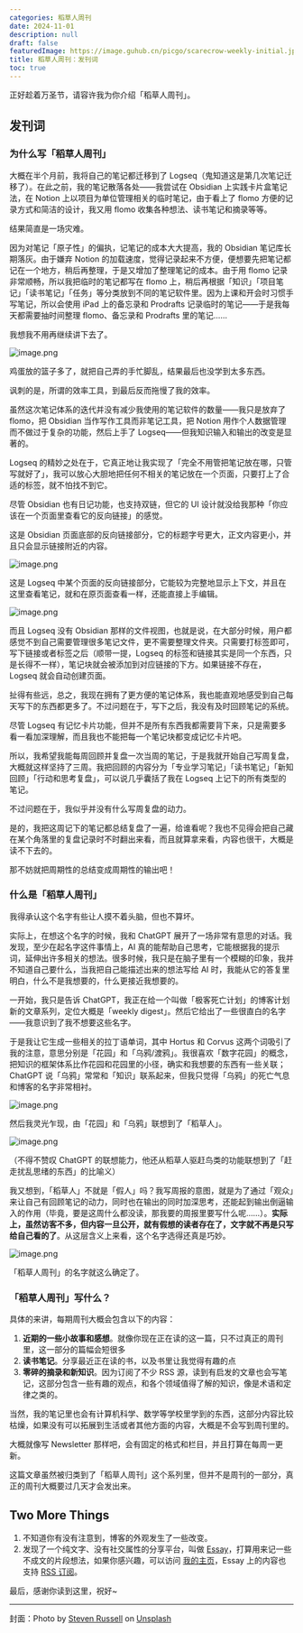 ```yaml
---
categories: 稻草人周刊
date: 2024-11-01
description: null
draft: false
featuredImage: https://image.guhub.cn/picgo/scarecrow-weekly-initial.jpg
title: 稻草人周刊：发刊词
toc: true
---
```






正好趁着万圣节，请容许我为你介绍「稻草人周刊」。

## 发刊词

### 为什么写「稻草人周刊」

大概在半个月前，我将自己的笔记都迁移到了 Logseq（鬼知道这是第几次笔记迁移了）。在此之前，我的笔记散落各处——我尝试在 Obsidian 上实践卡片盒笔记法，在 Notion 上以项目为单位管理相关的临时笔记，由于看上了 flomo 方便的记录方式和简洁的设计，我又用 flomo 收集各种想法、读书笔记和摘录等等。

结果简直是一场灾难。

因为对笔记「原子性」的偏执，记笔记的成本大大提高，我的 Obsidian 笔记库长期落灰。由于嫌弃 Notion 的加载速度，觉得记录起来不方便，便想要先把笔记都记在一个地方，稍后再整理，于是又增加了整理笔记的成本。由于用 flomo 记录非常顺畅，所以我把临时的笔记都写在 flomo 上，稍后再根据「知识」「项目笔记」「读书笔记」「任务」等分类放到不同的笔记软件里。因为上课和开会时习惯手写笔记，所以会使用 iPad 上的备忘录和 Prodrafts 记录临时的笔记——于是我每天都需要抽时间整理 flomo、备忘录和 Prodrafts 里的笔记……

我想我不用再继续讲下去了。

![image.png](https://image.guhub.cn/picgo/20241101194214.png)

鸡蛋放的篮子多了，就把自己弄的手忙脚乱，结果最后也没学到太多东西。

讽刺的是，所谓的效率工具，到最后反而拖慢了我的效率。

虽然这次笔记体系的迭代并没有减少我使用的笔记软件的数量——我只是放弃了 flomo，把 Obsidian 当作写作工具而非笔记工具，把 Notion 用作个人数据管理而不做过于复杂的功能，然后上手了 Logseq——但我知识输入和输出的改变是显著的。

Logseq 的精妙之处在于，它真正地让我实现了「完全不用管把笔记放在哪，只管写就好了」，我可以放心大胆地把任何不相关的笔记放在一个页面，只要打上了合适的标签，就不怕找不到它。

尽管 Obsidian 也有日记功能，也支持双链，但它的 UI 设计就没给我那种「你应该在一个页面里查看它的反向链接」的感觉。

这是 Obsidian 页面底部的反向链接部分，它的标题字号更大，正文内容更小，并且只会显示链接附近的内容。

![image.png](https://image.guhub.cn/picgo/20241101200232.png)

这是 Logseq 中某个页面的反向链接部分，它能较为完整地显示上下文，并且在这里查看笔记，就和在原页面查看一样，还能直接上手编辑。

![image.png](https://image.guhub.cn/picgo/20241101200530.png)

而且 Logseq 没有 Obsidian 那样的文件视图，也就是说，在大部分时候，用户都感觉不到自己需要管理很多笔记文件，更不需要整理文件夹。只需要打标签即可，写下链接或者标签之后（顺带一提，Logseq 的标签和链接其实是同一个东西，只是长得不一样），笔记块就会被添加到对应链接的下方。如果链接不存在，Logseq 就会自动创建页面。

扯得有些远，总之，我现在拥有了更方便的笔记体系，我也能直观地感受到自己每天写下的东西都更多了。不过问题在于，写下之后，我没有及时回顾笔记的系统。

尽管 Logseq 有记忆卡片功能，但并不是所有东西我都需要背下来，只是需要多看一看加深理解，而且我也不能把每一个笔记块都变成记忆卡片吧。

所以，我希望我能每周回顾并复盘一次当周的笔记，于是我就开始自己写周复盘，大概就这样坚持了三周。我把回顾的内容分为「专业学习笔记」「读书笔记」「新知回顾」「行动和思考复盘」，可以说几乎囊括了我在 Logseq 上记下的所有类型的笔记。

不过问题在于，我似乎并没有什么写周复盘的动力。

是的，我把这周记下的笔记都总结复盘了一遍，给谁看呢？我也不见得会把自己藏在某个角落里的复盘记录时不时翻出来看，而且就算拿来看，内容也很干，大概是读不下去的。

那不妨就把周期性的总结变成周期性的输出吧！

### 什么是「稻草人周刊」

我得承认这个名字有些让人摸不着头脑，但也不算坏。

实际上，在想这个名字的时候，我和 ChatGPT 展开了一场非常有意思的对话。我发现，至少在起名字这件事情上，AI 真的能帮助自己思考，它能根据我的提示词，延伸出许多相关的想法。很多时候，我只是在脑子里有一个模糊的印象，我并不知道自己要什么，当我把自己能描述出来的想法写给 AI 时，我能从它的答复里明白，什么不是我想要的，什么更接近我想要的。

一开始，我只是告诉 ChatGPT，我正在给一个叫做「极客死亡计划」的博客计划新的文章系列，定位大概是「weekly digest」。然后它给出了一些很直白的名字——我意识到了我不想要这些名字。

于是我让它生成一些相关的拉丁语单词，其中 Hortus 和 Corvus 这两个词吸引了我的注意，意思分别是「花园」和「乌鸦/渡鸦」。我很喜欢「数字花园」的概念，把知识的框架体系比作花园和花园里的小径，确实和我想要的东西有一些关联；ChatGPT 说「乌鸦」常常和「知识」联系起来，但我只觉得「乌鸦」的死亡气息和博客的名字非常相衬。

![image.png](https://image.guhub.cn/picgo/20241101203045.png)

然后我灵光乍现，由「花园」和「乌鸦」联想到了「稻草人」。

![image.png](https://image.guhub.cn/picgo/20241101203150.png)

（不得不赞叹 ChatGPT 的联想能力，他还从稻草人驱赶鸟类的功能联想到了「赶走扰乱思绪的东西」的比喻义）

我又想到，「稻草人」不就是「假人」吗？我写周报的意图，就是为了通过「观众」来让自己有回顾笔记的动力，同时也在输出的同时加深思考，还能起到输出倒逼输入的作用（毕竟，要是这周什么都没读，那我要的周报里要写什么呢……）。**实际上，虽然访客不多，但内容一旦公开，就有假想的读者存在了，文字就不再是只写给自己看的了**。从这层含义上来看，这个名字选得还真是巧妙。

![image.png](https://image.guhub.cn/picgo/20241101203313.png)

「稻草人周刊」的名字就这么确定了。

### 「稻草人周刊」写什么？

具体的来讲，每期周刊大概会包含以下的内容：

1. **近期的一些小故事和感想**。就像你现在正在读的这一篇，只不过真正的周刊里，这一部分的篇幅会短很多
2. **读书笔记**。分享最近正在读的书，以及书里让我觉得有趣的点
3. **零碎的摘录和新知识**。因为订阅了不少 RSS 源，读到有启发的文章也会写笔记，这部分包含一些有趣的观点，和各个领域值得了解的知识，像是术语和定律之类的。

当然，我的笔记里也会有计算机科学、数学等学校里学到的东西，这部分内容比较枯燥，如果没有可以拓展到生活或者其他方面的内容，大概是不会写到周刊里的。

大概就像写 Newsletter 那样吧，会有固定的格式和栏目，并且打算在每周一更新。

这篇文章虽然被归类到了「稻草人周刊」这个系列里，但并不是周刊的一部分，真正的周刊大概要过几天才会发出来。

## Two More Things

1. 不知道你有没有注意到，博客的外观发生了一些改变。
2. 发现了一个纯文字、没有社交属性的分享平台，叫做 [Essay](https://www.essay.ink/)，打算用来记一些不成文的片段想法，如果你感兴趣，可以访问 [我的主页](https://www.essay.ink/eltrac)，Essay 上的内容也支持 [RSS 订阅](https://www.essay.ink/eltrac/rss.xml)。

最后，感谢你读到这里，祝好~

---

封面：Photo by [Steven Russell](https://unsplash.com/@russeller?utm_content=creditCopyText&utm_medium=referral&utm_source=unsplash) on [Unsplash](https://unsplash.com/photos/a-scarecrow-with-a-hat-and-a-beard-in-a-field-KDNDFm8NmBg?utm_content=creditCopyText&utm_medium=referral&utm_source=unsplash)
